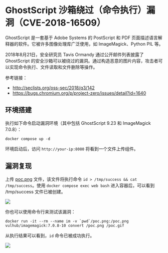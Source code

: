 # GhostScript 沙箱绕过（命令执行）漏洞（CVE-2018-16509）

GhostScript 是一套基于 Adobe Systems 的 PostScript 和 PDF 页面描述语言解释器的软件。它被许多图像处理库广泛使用，如 ImageMagick、Python PIL 等。

2018年8月21日，安全研究员 Tavis Ormandy 通过公开邮件列表披露了 GhostScript 的安全沙箱可以被绕过的漏洞。通过构造恶意的图片内容，攻击者可以实现命令执行、文件读取和文件删除等操作。

参考链接：

- <http://seclists.org/oss-sec/2018/q3/142>
- <https://bugs.chromium.org/p/project-zero/issues/detail?id=1640>

## 环境搭建

执行如下命令启动漏洞环境（其中包括 GhostScript 9.23 和 ImageMagick 7.0.8）：

```
docker compose up -d
```

环境启动后，访问 `http://your-ip:8080` 将看到一个文件上传组件。

## 漏洞复现

上传 [poc.png](poc.png) 文件，该文件将执行命令 `id > /tmp/success && cat /tmp/success`。使用 `docker compose exec web bash` 进入容器后，可以看到 /tmp/success 文件已被创建。

![](1.png)

你也可以使用命令行来测试该漏洞：

```
docker run -it --rm --name im -v `pwd`/poc.png:/poc.png vulhub/imagemagick:7.0.8-10 convert /poc.png /poc.gif
```

从执行结果可以看到，`id` 命令已被成功执行。

![](2.png)
